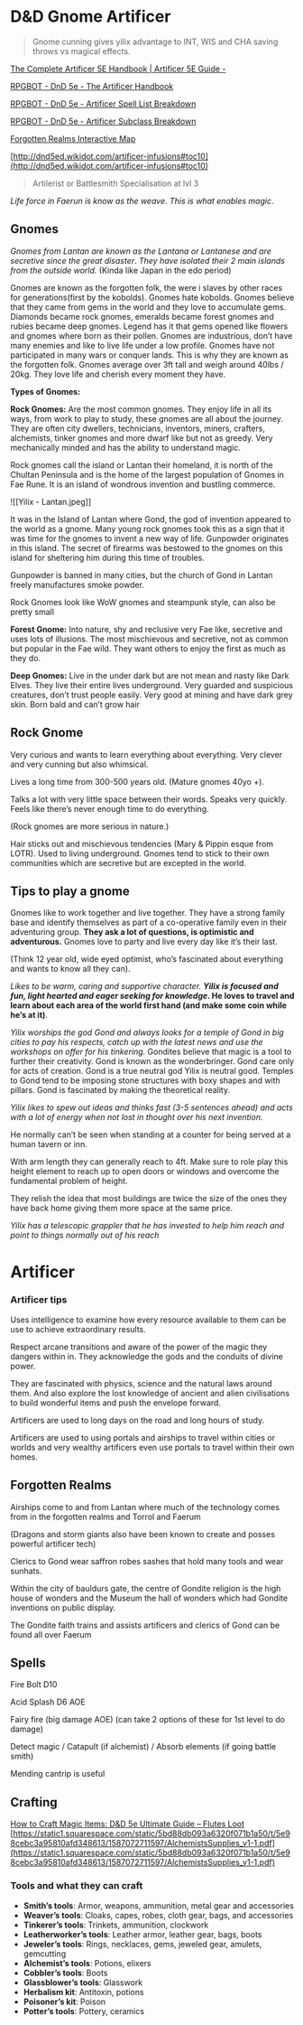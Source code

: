 
# D&D Gnome Artificer 

> Gnome cunning gives yilix advantage to INT, WIS and CHA saving throws vs magical effects.


[The Complete Artificer 5E Handbook | Artificer 5E Guide -](https://www.nerdsandscoundrels.com/artificer-5e/)

[RPGBOT - DnD 5e - The Artificer Handbook](https://rpgbot.net/dnd5/characters/classes/artificer/)

[RPGBOT - DnD 5e - Artificer Spell List Breakdown](https://rpgbot.net/dnd5/characters/classes/artificer/spells.html)

[RPGBOT - DnD 5e - Artificer Subclass Breakdown](https://rpgbot.net/dnd5/characters/classes/artificer/subclasses.html)

[Forgotten Realms Interactive Map](https://www.aidedd.org/atlas/index.php?map=R&l=1)

[http://dnd5ed.wikidot.com/artificer-infusions#toc10](http://dnd5ed.wikidot.com/artificer-infusions#toc10)

> Artilerist or Battlesmith Specialisation at lvl 3

_Life force in Faerun is know as the weave. This is what enables magic_.

## Gnomes

_Gnomes from Lantan are known as the Lantana or Lantanese and are secretive since the great disaster_. _They have isolated their 2 main islands from the outside world._ (Kinda like Japan in the edo period)

Gnomes are known as the forgotten folk, the were i slaves by other races for generations(first by the kobolds). Gnomes hate kobolds. Gnomes believe that they came from gems in the world and they love to accumulate gems. Diamonds became rock gnomes, emeralds became forest gnomes and rubies became deep gnomes. Legend has it that gems opened like flowers and gnomes where born as their pollen. Gnomes are industrious, don’t have many enemies and like to live life under a low profile. Gnomes have not participated in many wars or conquer lands. This is why they are known as the forgotten folk. Gnomes average over 3ft tall and weigh around 40lbs / 20kg. They love life and cherish every moment they have.

**Types of Gnomes:**

**Rock Gnomes:** Are the most common gnomes. They enjoy life in all its ways, from work to play to study, these gnomes are all about the journey. They are often city dwellers, technicians, inventors, miners, crafters, alchemists, tinker gnomes and more dwarf like but not as greedy. Very mechanically minded and has the ability to understand magic.

Rock gnomes call the island or Lantan their homeland, it is north of the Chultan Peninsula and is the home of the largest population of Gnomes in Fae Rune. It is an island of wondrous invention and bustling commerce.

![[Yilix - Lantan.jpeg]]

It was in the Island of Lantan where Gond, the god of invention appeared to the world as a gnome. Many young rock gnomes took this as a sign that it was time for the gnomes to invent a new way of life. Gunpowder originates in this island. The secret of firearms was bestowed to the gnomes on this island for sheltering him during this time of troubles.

Gunpowder is banned in many cities, but the church of Gond in Lantan freely manufactures smoke powder.

Rock Gnomes look like WoW gnomes and steampunk style, can also be pretty small

**Forest Gnome:** Into nature, shy and reclusive very Fae like, secretive and uses lots of illusions. The most mischievous and secretive, not as common but popular in the Fae wild. They want others to enjoy the first as much as they do.

**Deep Gnomes:** Live in the under dark but are not mean and nasty like Dark Elves. They live their entire lives underground. Very guarded and suspicious creatures, don’t trust people easily. Very good at mining and have dark grey skin. Born bald and can’t grow hair


## Rock Gnome

Very curious and wants to learn everything about everything. Very clever and very cunning but also whimsical.

Lives a long time from 300-500 years old. (Mature gnomes 40yo +).

Talks a lot with very little space between their words. Speaks very quickly. Feels like there’s never enough time to do everything.

(Rock gnomes are more serious in nature.)

Hair sticks out and mischievous tendencies (Mary & Pippin esque from LOTR). Used to living underground. Gnomes tend to stick to their own communities which are secretive but are excepted in the world.


## Tips to play a gnome

Gnomes like to work together and live together. They have a strong family base and identify themselves as part of a co-operative family even in their adventuring group. **They ask a lot of questions, is optimistic and adventurous.** Gnomes love to party and live every day like it’s their last.

(Think 12 year old, wide eyed optimist, who’s fascinated about everything and wants to know all they can).

_Likes to be warm, caring and supportive character._ _**Yilix is focused and fun, light hearted and eager seeking for knowledge**_**. He loves to travel and learn about each area of the world first hand (and make some coin while he’s at it)**.

_Yilix worships the god Gond and always looks for a temple of Gond in big cities to pay his respects, catch up with the latest news and use the workshops on offer for his tinkering._ Gondites believe that magic is a tool to further their creativity. Gond is known as the wonderbringer. Gond care only for acts of creation. Gond is a true neutral god Yilix is neutral good. Temples to Gond tend to be imposing stone structures with boxy shapes and with pillars. Gond is fascinated by making the theoretical reality.

_Yilix likes to spew out ideas and thinks fast (3-5 sentences ahead) and acts with a lot of energy when not lost in thought over his next invention._

He normally can’t be seen when standing at a counter for being served at a human tavern or inn.

With arm length they can generally reach to 4ft. Make sure to role play this height element to reach up to open doors or windows and overcome the fundamental problem of height.

They relish the idea that most buildings are twice the size of the ones they have back home giving them more space at the same price.

_Yilix has a telescopic grappler that he has invested to help him reach and point to things normally out of his reach_


# Artificer

### Artificer tips

Uses intelligence to examine how every resource available to them can be use to achieve extraordinary results.

Respect arcane transitions and aware of the power of the magic they dangers within in. They acknowledge the gods and the conduits of divine power.

They are fascinated with physics, science and the natural laws around them. And also explore the lost knowledge of ancient and alien civilisations to build wonderful items and push the envelope forward.

Artificers are used to long days on the road and long hours of study.

Artificers are used to using portals and airships to travel within cities or worlds and very wealthy artificers even use portals to travel within their own homes.


## Forgotten Realms

Airships come to and from Lantan where much of the technology comes from in the forgotten realms and Torrol and Faerum

(Dragons and storm giants also have been known to create and posses powerful artificer tech)

Clerics to Gond wear saffron robes sashes that hold many tools and wear sunhats.

Within the city of bauldurs gate, the centre of Gondite religion is the high house of wonders and the Museum the hall of wonders which had Gondite inventions on public display.

The Gondite faith trains and assists artificers and clerics of Gond can be found all over Faerum


## Spells

Fire Bolt D10

Acid Splash D6 AOE

Fairy fire (big damage AOE) (can take 2 options of these for 1st level to do damage)

Detect magic / Catapult (if alchemist) / Absorb elements (if going battle smith)

Mending cantrip is useful


## Crafting
[How to Craft Magic Items: D&D 5e Ultimate Guide – Flutes Loot](https://www.flutesloot.com/5e-crafting-magic-items/)
[https://static1.squarespace.com/static/5bd88db093a6320f071b1a50/t/5e98cebc3a95810afd348613/1587072711597/AlchemistsSupplies_v1-1.pdf](https://static1.squarespace.com/static/5bd88db093a6320f071b1a50/t/5e98cebc3a95810afd348613/1587072711597/AlchemistsSupplies_v1-1.pdf)


### Tools and what they can craft
-   **Smith’s tools**: Armor, weapons, ammunition, metal gear and accessories
-   **Weaver’s tools**: Cloaks, capes, robes, cloth gear, bags, and accessories
-   **Tinkerer’s tools**: Trinkets, ammunition, clockwork
-   **Leatherworker’s tools**: Leather armor, leather gear, bags, boots
-   **Jeweler’s tools**: Rings, necklaces, gems, jeweled gear, amulets, gemcutting
-   **Alchemist’s tools**: Potions, elixers
-   **Cobbler’s tools**: Boots
-   **Glassblower’s tools**: Glasswork
-   **Herbalism kit**: Antitoxin, potions
-   **Poisoner’s kit**: Poison
-   **Potter’s tools**: Pottery, ceramics